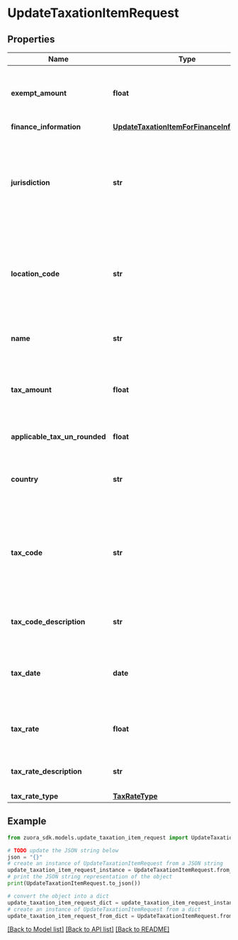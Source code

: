 # UpdateTaxationItemRequest


## Properties

Name | Type | Description | Notes
------------ | ------------- | ------------- | -------------
**exempt_amount** | **float** | The calculated tax amount excluded due to the exemption.  | [optional] 
**finance_information** | [**UpdateTaxationItemForFinanceInformation**](UpdateTaxationItemForFinanceInformation.md) |  | [optional] 
**jurisdiction** | **str** | The jurisdiction that applies the tax or VAT. This value is typically a state, province, county, or city.  | [optional] 
**location_code** | **str** | The identifier for the location based on the value of the &#x60;taxCode&#x60; field.   | [optional] 
**name** | **str** | The name of the taxation item to be updated.  | [optional] 
**tax_amount** | **float** | The amount of the tax applied to the credit or debit memo.  | [optional] 
**applicable_tax_un_rounded** | **float** | The unrounded amount of the tax.  | [optional] 
**country** | **str** | The field which contains country code.  | [optional] 
**tax_code** | **str** | The tax code identifies which tax rules and tax rates to apply to a specific credit or debit memo.  | [optional] 
**tax_code_description** | **str** | The description of the tax code.  | [optional] 
**tax_date** | **date** | The date when the tax is applied to the credit or debit memo.  | [optional] 
**tax_rate** | **float** | The tax rate applied to the credit or debit memo.  | [optional] 
**tax_rate_description** | **str** | The description of the tax rate.   | [optional] 
**tax_rate_type** | [**TaxRateType**](TaxRateType.md) |  | [optional] 

## Example

```python
from zuora_sdk.models.update_taxation_item_request import UpdateTaxationItemRequest

# TODO update the JSON string below
json = "{}"
# create an instance of UpdateTaxationItemRequest from a JSON string
update_taxation_item_request_instance = UpdateTaxationItemRequest.from_json(json)
# print the JSON string representation of the object
print(UpdateTaxationItemRequest.to_json())

# convert the object into a dict
update_taxation_item_request_dict = update_taxation_item_request_instance.to_dict()
# create an instance of UpdateTaxationItemRequest from a dict
update_taxation_item_request_from_dict = UpdateTaxationItemRequest.from_dict(update_taxation_item_request_dict)
```
[[Back to Model list]](../README.md#documentation-for-models) [[Back to API list]](../README.md#documentation-for-api-endpoints) [[Back to README]](../README.md)


